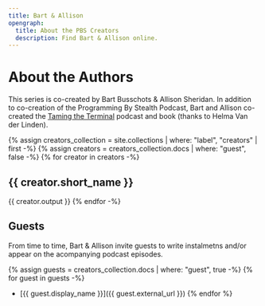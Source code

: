 ```yaml
---
title: Bart & Allison
opengraph:
  title: About the PBS Creators
  description: Find Bart & Allison online.
---
```

# About the Authors

This series is co-created by Bart Busschots & Allison Sheridan. In addition to co-creation of the Programming By Stealth Podcast, Bart and Allison co-created the [Taming the Terminal](https://ttt.bartificer.net/book.html) podcast and book (thanks to Helma Van der Linden).

{% assign creators_collection = site.collections | where: "label", "creators" | first -%}
{% assign creators = creators_collection.docs | where: "guest", false -%}
{% for creator in creators -%}
## <a name="{{ creator.slug }}"></a>{{ creator.short_name }}
{{ creator.output }}
{% endfor -%}

## Guests

From time to time, Bart & Allison invite guests to write instalmetns and/or appear on the acompanying podcast episodes.

{% assign guests = creators_collection.docs | where: "guest", true -%}
{% for guest in guests -%}
* [{{ guest.display_name }}]({{ guest.external_url }})
{% endfor %}